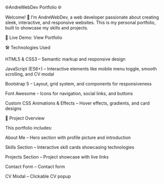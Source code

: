 🌐AndreWebDev Portfolio 🌐

Welcome! 👋 I’m AndreWebDev, a web developer passionate about creating sleek, interactive, and responsive websites. This is my personal portfolio, built to showcase my skills and projects.

🔗 Live Demo: View Portfolio

🛠 Technologies Used

HTML5 & CSS3 – Semantic markup and responsive design

JavaScript (ES6+) – Interactive elements like mobile menu toggle, smooth scrolling, and CV modal

Bootstrap 5 – Layout, grid system, and components for responsiveness

Font Awesome – Icons for navigation, social links, and buttons

Custom CSS Animations & Effects – Hover effects, gradients, and card designs

📂 Project Overview

This portfolio includes:

About Me – Hero section with profile picture and introduction

Skills Section – Interactive skill cards showcasing technologies

Projects Section – Project showcase with live links

Contact Form –  Contact form 

CV Modal – Clickable CV popup
